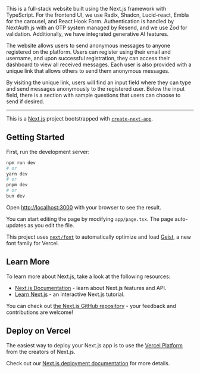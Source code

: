 This is a full-stack website built using the Next.js framework with TypeScript. For the frontend UI, we use Radix, Shadcn, Lucid-react, Embla for the carousel, and React Hook Form. Authentication is handled by NextAuth.js with an OTP system managed by Resend, and we use Zod for validation. Additionally, we have integrated generative AI features.

The website allows users to send anonymous messages to anyone registered on the platform. Users can register using their email and username, and upon successful registration, they can access their dashboard to view all received messages. Each user is also provided with a unique link that allows others to send them anonymous messages.

By visiting the unique link, users will find an input field where they can type and send messages anonymously to the registered user. Below the input field, there is a section with sample questions that users can choose to send if desired.




-------------------------------------------------------------------------------------------------------





This is a [Next.js](https://nextjs.org) project bootstrapped with [`create-next-app`](https://nextjs.org/docs/app/api-reference/cli/create-next-app).

## Getting Started

First, run the development server:

```bash
npm run dev
# or
yarn dev
# or
pnpm dev
# or
bun dev
```

Open [http://localhost:3000](http://localhost:3000) with your browser to see the result.

You can start editing the page by modifying `app/page.tsx`. The page auto-updates as you edit the file.

This project uses [`next/font`](https://nextjs.org/docs/app/building-your-application/optimizing/fonts) to automatically optimize and load [Geist](https://vercel.com/font), a new font family for Vercel.

## Learn More

To learn more about Next.js, take a look at the following resources:

- [Next.js Documentation](https://nextjs.org/docs) - learn about Next.js features and API.
- [Learn Next.js](https://nextjs.org/learn) - an interactive Next.js tutorial.

You can check out [the Next.js GitHub repository](https://github.com/vercel/next.js) - your feedback and contributions are welcome!

## Deploy on Vercel

The easiest way to deploy your Next.js app is to use the [Vercel Platform](https://vercel.com/new?utm_medium=default-template&filter=next.js&utm_source=create-next-app&utm_campaign=create-next-app-readme) from the creators of Next.js.

Check out our [Next.js deployment documentation](https://nextjs.org/docs/app/building-your-application/deploying) for more details.
